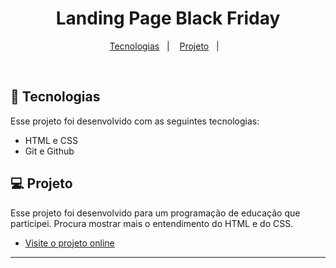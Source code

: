 <h1 align="center"> Landing Page Black Friday </h1>

<p align="center">
  <a href="#-tecnologias">Tecnologias</a>&nbsp;&nbsp;&nbsp;|&nbsp;&nbsp;&nbsp;
  <a href="#-projeto">Projeto</a>&nbsp;&nbsp;&nbsp;|&nbsp;&nbsp;&nbsp;
</p>


<br>

## 🚀 Tecnologias

Esse projeto foi desenvolvido com as seguintes tecnologias:

- HTML e CSS
- Git e Github

## 💻 Projeto

Esse projeto foi desenvolvido para um programação de educação que participei. Procura mostrar mais o entendimento do HTML e do CSS.

- [Visite o projeto online](https://gabemachado.github.io/nlw-habits)

---


